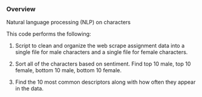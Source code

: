 ### Overview
Natural language processing (NLP) on characters 

This code performs the following:

1. Script to clean and organize the web scrape assignment data into a single file for male characters and a single file for female characters.

2. Sort all of the characters based on sentiment. Find top 10 male, top 10 female, bottom 10 male, bottom 10 female.

3. Find the 10 most common descriptors along with how often they appear in the data.
